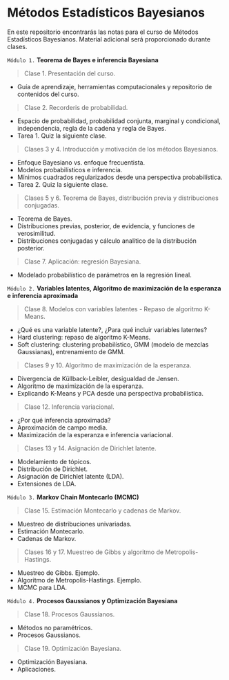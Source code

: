 # Métodos Estadísticos Bayesianos

En este repositorio encontrarás las notas para el curso de Métodos Estadísticos Bayesianos. Material adicional será proporcionado durante clases.

`Módulo 1.` **Teorema de Bayes e inferencia Bayesiana**

> Clase 1. Presentación del curso.
  - Guía de aprendizaje, herramientas computacionales y repositorio de  contenidos del curso.

> Clase 2. Recorderis de probabilidad.
  - Espacio de probabilidad, probabilidad conjunta, marginal y condicional, independencia, regla de la cadena y regla de Bayes.
  - Tarea 1. Quiz la siguiente clase.

> Clases 3 y 4. Introducción y motivación de los métodos Bayesianos.
  - Enfoque Bayesiano vs. enfoque frecuentista.
  - Modelos probabilísticos e inferencia.
  - Mínimos cuadrados regularizados desde una perspectiva probabilística.
  - Tarea 2. Quiz la siguiente clase.

> Clases 5 y 6. Teorema de Bayes, distribución previa y distribuciones conjugadas.
  - Teorema de Bayes.
  - Distribuciones previas, posterior, de evidencia, y funciones de verosimilitud.
  - Distribuciones conjugadas y cálculo analítico de la distribución posterior.
  
> Clase 7. Aplicación: regresión Bayesiana.
  - Modelado probabilístico de parámetros en la regresión lineal.
  

`Módulo 2.` **Variables latentes, Algoritmo de maximización de la esperanza e inferencia aproximada**

> Clase 8. Modelos con variables latentes - Repaso de algoritmo K-Means.
  - ¿Qué es una variable latente?, ¿Para qué incluir variables latentes?
  - Hard clustering: repaso de algoritmo K-Means.
  - Soft clustering: clustering probabilístico, GMM (modelo de mezclas Gaussianas), entrenamiento de GMM.
  
> Clases 9 y 10. Algoritmo de maximización de la esperanza.
  - Divergencia de Küllback-Leibler, desigualdad de Jensen.
  - Algoritmo de maximización de la esperanza.
  - Explicando K-Means y PCA desde una perspectiva probabilística.
  
> Clase 12. Inferencia variacional.
  - ¿Por qué inferencia aproximada?
  - Aproximación de campo media.
  - Maximización de la esperanza e inferencia variacional.
  
> Clases 13 y 14. Asignación de Dirichlet latente.
  - Modelamiento de tópicos.
  - Distribución de Dirichlet.
  - Asignación de Dirichlet latente (LDA).
  - Extensiones de LDA.
  
`Módulo 3.` **Markov Chain Montecarlo (MCMC)**

> Clase 15. Estimación Montecarlo y cadenas de Markov.
  - Muestreo de distribuciones univariadas.
  - Estimación Montecarlo.
  - Cadenas de Markov.
  
> Clases 16 y 17. Muestreo de Gibbs y algoritmo de Metropolis-Hastings.
  - Muestreo de Gibbs. Ejemplo.
  - Algoritmo de Metropolis-Hastings. Ejemplo.
  - MCMC para LDA.
  
`Módulo 4.` **Procesos Gaussianos y Optimización Bayesiana**

> Clase 18. Procesos Gaussianos.
  - Métodos no paramétricos.
  - Procesos Gaussianos.
  
> Clase 19. Optimización Bayesiana.
  - Optimización Bayesiana.
  - Aplicaciones.

  
